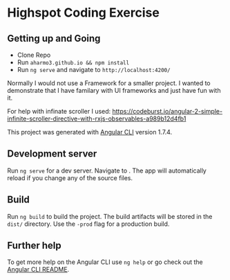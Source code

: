 # Highspot Coding Exercise

## Getting up and Going
* Clone Repo
* Run `aharmo3.github.io && npm install`
* Run `ng serve` and navigate to `http://localhost:4200/`


Normally I would not use a Framework for a smaller project. 
I wanted to demonstrate that I have familary with UI frameworks and just have fun with it. 


For help with infinate scroller I used: https://codeburst.io/angular-2-simple-infinite-scroller-directive-with-rxjs-observables-a989b12d4fb1


This project was generated with [Angular CLI](https://github.com/angular/angular-cli) version 1.7.4.

## Development server

Run `ng serve` for a dev server. Navigate to . The app will automatically reload if you change any of the source files.


## Build

Run `ng build` to build the project. The build artifacts will be stored in the `dist/` directory. Use the `-prod` flag for a production build.


## Further help

To get more help on the Angular CLI use `ng help` or go check out the [Angular CLI README](https://github.com/angular/angular-cli/blob/master/README.md).

